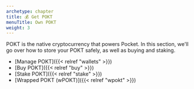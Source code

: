 ```yaml
---
archetype: chapter
title: 💰 Get POKT
menuTitle: Own POKT
weight: 3
---
```



POKT is the native cryptocurrency that powers Pocket. In this section, we'll go over how to store your POKT safely, as well as buying and staking.

* [Manage POKT]({{< relref "wallets" >}})
* [Buy POKT]({{< relref "buy" >}})
* [Stake POKT]({{< relref "stake" >}})
* [Wrapped POKT (wPOKT)]({{< relref "wpokt" >}})
